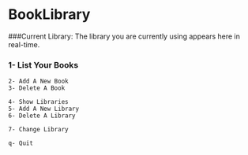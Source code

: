 ﻿# BookLibrary

###Current Library:
 The library you are currently using appears here in real-time.
    
### 1- List Your Books
    
    2- Add A New Book
    3- Delete A Book
    
    4- Show Libraries
    5- Add A New Library
    6- Delete A Library

    7- Change Library

    q- Quit

 
